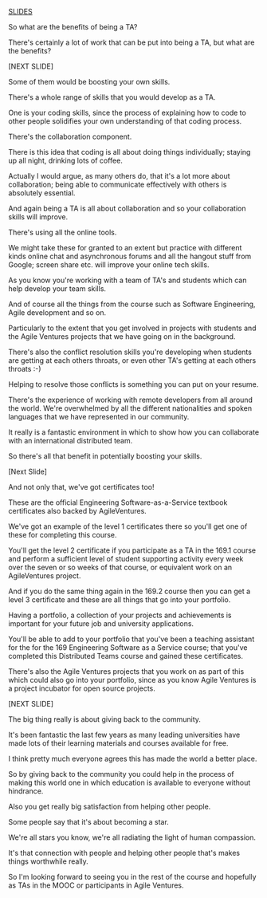 [SLIDES](https://docs.google.com/presentation/d/14A6PKeVMB8jiTEFjN91AVerWTJ7XlEvwGueSmDrtZq0/edit#slide=id.g1d28a4bf2_024)

So what are the benefits of being a TA? 

There's certainly a lot of work that can be put into being a TA, but what are the benefits? 

[NEXT SLIDE]

Some of them would be boosting your own skills.

There's a whole range of skills that you would develop as a TA. 

One is your coding skills, since the process of explaining how to code to other people solidifies your own understanding of that coding process.

There's the collaboration component. 

There is this idea that coding is all about doing things individually; staying up all night, drinking lots of coffee.

Actually I would argue, as many others do, that it's a lot more about collaboration; being able to communicate effectively with others is absolutely essential.

And again being a TA is all about collaboration and so your collaboration skills will improve. 

There's using all the online tools.

We might take these for granted to an extent but practice with different kinds online chat and asynchronous forums and all the hangout stuff from Google; screen share etc. will  improve your online tech skills.

As you know you're working with a team of TA's and students which can help develop your  team skills.

And of course all the things from the course such as Software Engineering, Agile development  and so on. 

Particularly to the extent that you get involved in projects with students and the Agile Ventures  projects that we have going on in the background.

There's also the conflict resolution skills you're developing when students are getting at each others throats, or even other TA's getting at each others throats :-)

Helping to resolve those conflicts is something you can put on your resume.

There's the experience of working with remote developers from all around the world.  We're  overwhelmed by all the different nationalities and spoken languages that we have represented in our community.

It really is a fantastic environment in which to show how you can collaborate with an international  distributed team.

So there's all that benefit in potentially boosting your skills.

[Next Slide]

And not only that, we've got certificates too!

These are the official Engineering Software-as-a-Service textbook certificates also backed by AgileVentures.

We've got an example of the level 1 certificates there so you'll get one of these for completing  this course.

You'll get the level 2 certificate if you participate as a TA in the 169.1 course and perform a sufficient level of student supporting activity every week over the seven or so weeks of that course, or equivalent work on an AgileVentures project.

And if you do the same thing again in the 169.2 course then you can get a level 3 certificate  and these are all things that go into your portfolio.

Having a portfolio, a collection of your projects and achievements is important for your future  job and university applications. 

You'll be able to add to your portfolio that you've been a teaching assistant for the for the 169 Engineering Software as a Service course; that you've completed this Distributed Teams  course and gained these certificates.

There's also the Agile Ventures projects that you work on as part of this which could also  go into your portfolio, since as you know Agile Ventures is a project incubator for  open source projects.

[NEXT SLIDE]

The big thing really is about giving back to the community.

It's been fantastic the last few years as many leading universities have made lots of  their learning materials and courses available for free.

I think pretty much everyone agrees this has made the world a better place.

So by giving back to the community you could help in the process of making this world one in which education is available to everyone without hindrance.

Also you get really big satisfaction from helping other people.

Some people say that it's about becoming a star.

We're all stars you know, we're all radiating the light of human compassion.

It's that connection with people and helping other people that's makes things worthwhile  really. 

So I'm looking forward to seeing you in the rest of the course and hopefully as TAs in  the MOOC or participants in Agile Ventures. 
